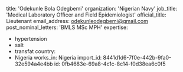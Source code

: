 title: 'Odekunle Bola Odegbemi'
organization: 'Nigerian Navy'
job_title: 'Medical Laboratory Officer and Field Epidemiologist'
official_title: Lieutenant
email_address: odekunleodegbemi@gmail.com
post_nominal_letters: 'BMLS MSc MPH'
expertise:
  - hypertension
  - salt
  - transfat
country:
  - Nigeria
works_in: Nigeria
import_id: 8441d1d6-7f0e-442b-9fa0-32e594a4e4bb
id: 0fb4683e-69a8-4c1c-8c14-f0d38ea6c0f5
